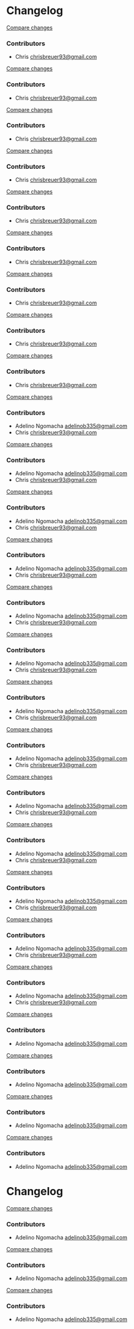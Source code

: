 # Changelog
[Compare changes](https://github.com/stacksjs/bumpx/compare/v0.1.59...HEAD)

### Contributors

- Chris <chrisbreuer93@gmail.com>


[Compare changes](https://github.com/stacksjs/bumpx/compare/v0.1.58...HEAD)

### Contributors

- Chris <chrisbreuer93@gmail.com>


[Compare changes](https://github.com/stacksjs/bumpx/compare/v0.1.57...HEAD)

### Contributors

- Chris <chrisbreuer93@gmail.com>


[Compare changes](https://github.com/stacksjs/bumpx/compare/v0.1.56...HEAD)

### Contributors

- Chris <chrisbreuer93@gmail.com>


[Compare changes](https://github.com/stacksjs/bumpx/compare/v0.1.55...HEAD)

### Contributors

- Chris <chrisbreuer93@gmail.com>


[Compare changes](https://github.com/stacksjs/bumpx/compare/v0.1.54...HEAD)

### Contributors

- Chris <chrisbreuer93@gmail.com>


[Compare changes](https://github.com/stacksjs/bumpx/compare/v0.1.53...HEAD)

### Contributors

- Chris <chrisbreuer93@gmail.com>


[Compare changes](https://github.com/stacksjs/bumpx/compare/v0.1.52...HEAD)

### Contributors

- Chris <chrisbreuer93@gmail.com>


[Compare changes](https://github.com/stacksjs/bumpx/compare/v0.1.45...HEAD)

### Contributors

- Chris <chrisbreuer93@gmail.com>


[Compare changes](https://github.com/stacksjs/bumpx/compare/v0.1.33...HEAD)

### Contributors

- Adelino Ngomacha <adelinob335@gmail.com>
- Chris <chrisbreuer93@gmail.com>


[Compare changes](https://github.com/stacksjs/bumpx/compare/v0.1.33...HEAD)

### Contributors

- Adelino Ngomacha <adelinob335@gmail.com>
- Chris <chrisbreuer93@gmail.com>


[Compare changes](https://github.com/stacksjs/bumpx/compare/v0.1.33...HEAD)

### Contributors

- Adelino Ngomacha <adelinob335@gmail.com>
- Chris <chrisbreuer93@gmail.com>


[Compare changes](https://github.com/stacksjs/bumpx/compare/v0.1.33...HEAD)

### Contributors

- Adelino Ngomacha <adelinob335@gmail.com>
- Chris <chrisbreuer93@gmail.com>


[Compare changes](https://github.com/stacksjs/bumpx/compare/v0.1.33...HEAD)

### Contributors

- Adelino Ngomacha <adelinob335@gmail.com>
- Chris <chrisbreuer93@gmail.com>


[Compare changes](https://github.com/stacksjs/bumpx/compare/v0.1.33...HEAD)

### Contributors

- Adelino Ngomacha <adelinob335@gmail.com>
- Chris <chrisbreuer93@gmail.com>


[Compare changes](https://github.com/stacksjs/bumpx/compare/v0.1.33...HEAD)

### Contributors

- Adelino Ngomacha <adelinob335@gmail.com>
- Chris <chrisbreuer93@gmail.com>


[Compare changes](https://github.com/stacksjs/bumpx/compare/v0.1.33...HEAD)

### Contributors

- Adelino Ngomacha <adelinob335@gmail.com>
- Chris <chrisbreuer93@gmail.com>


[Compare changes](https://github.com/stacksjs/bumpx/compare/v0.1.33...HEAD)

### Contributors

- Adelino Ngomacha <adelinob335@gmail.com>
- Chris <chrisbreuer93@gmail.com>


[Compare changes](https://github.com/stacksjs/bumpx/compare/v0.1.33...HEAD)

### Contributors

- Adelino Ngomacha <adelinob335@gmail.com>
- Chris <chrisbreuer93@gmail.com>


[Compare changes](https://github.com/stacksjs/bumpx/compare/v0.1.33...HEAD)

### Contributors

- Adelino Ngomacha <adelinob335@gmail.com>
- Chris <chrisbreuer93@gmail.com>


[Compare changes](https://github.com/stacksjs/bumpx/compare/v0.1.33...HEAD)

### Contributors

- Adelino Ngomacha <adelinob335@gmail.com>
- Chris <chrisbreuer93@gmail.com>


[Compare changes](https://github.com/stacksjs/bumpx/compare/v0.1.33...HEAD)

### Contributors

- Adelino Ngomacha <adelinob335@gmail.com>
- Chris <chrisbreuer93@gmail.com>


[Compare changes](https://github.com/stacksjs/bumpx/compare/v0.1.32...HEAD)

### Contributors

- Adelino Ngomacha <adelinob335@gmail.com>


[Compare changes](https://github.com/stacksjs/bumpx/compare/v0.1.31...HEAD)

### Contributors

- Adelino Ngomacha <adelinob335@gmail.com>



[Compare changes](https://github.com/stacksjs/bumpx/compare/v0.1.25...v0.1.26)

### Contributors

- Adelino Ngomacha <adelinob335@gmail.com>

[Compare changes](https://github.com/stacksjs/bumpx/compare/v0.1.24...v0.1.25)

### Contributors

- Adelino Ngomacha <adelinob335@gmail.com>

# Changelog
[Compare changes](https://github.com/stacksjs/bumpx/compare/v0.1.30...v0.1.31)

### Contributors

- Adelino Ngomacha <adelinob335@gmail.com>



[Compare changes](https://github.com/stacksjs/bumpx/compare/v0.1.25...v0.1.26)

### Contributors

- Adelino Ngomacha <adelinob335@gmail.com>

[Compare changes](https://github.com/stacksjs/bumpx/compare/v0.1.24...v0.1.25)

### Contributors

- Adelino Ngomacha <adelinob335@gmail.com>

